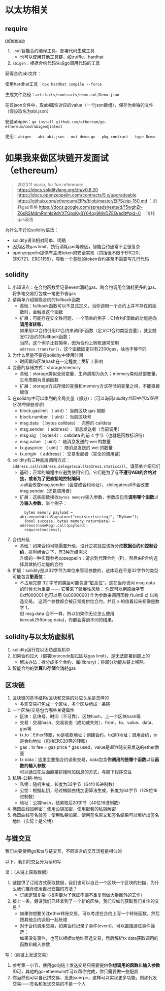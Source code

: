 # 以太坊相关

## require

[reference](https://goethereumbook.org/smart-contract-compile)

1. `.sol`智能合约编译工具、部署代码生成工具
    - 也可以使用其他工具链，如truffle，hardhat
2. `abigen`：根据合约代码生成go调用代码的工具

获得合约abi文件：

使用hardhat工具：`npx hardhat compile --force`

生成文件路径：`artifacts/contracts/demo.sol/Demo.json`

在该json文件中，取abi属性对应的value（一个json数组），保存为单独的文件（假设取名为abi.json）

安装abigen：`go install github.com/ethereum/go-ethereum/cmd/abigen@latest`

使用：`abigen --abi abi.json --out demo.go --pkg contract --type Demo`

# 如果我来做区块链开发面试（ethereum）

> 2023.11 mario, for fun
> reference:
> https://docs.soliditylang.org/zh/v0.8.20
> https://docs.openzeppelin.com/contracts/5.x/upgradeable
> https://github.com/ethereum/EIPs/blob/master/EIPS/eip-150.md ：消耗gas表格
> https://docs.google.com/spreadsheets/d/15wghZr-Z6sRSMdmRmhls9dVXTOpxKy8Y64oy9MvDZEQ/edit#gid=0 ：消耗gas表格

为什么不讨论solidity语法：

- solidity语法相对简单、明确
- 因为区块gas limit、执行消耗gas等原因，智能合约通常不会很复杂
- openzeppelin提供有主流token的安全实现（包括但不限于ERC20、ERC721、ERC1155），导致一个基础的token合约甚至不需要写几行代码

## solidity

1. 小知识点：在合约函数里记录event消耗gas、跨合约调用会消耗更多的gas、将多笔交易打包成一笔更节省gas
2. 请简单介绍智能合约的fallback函数
    - 基础：fallback函数可以不显式定义，当你调用一个合约上并不存在的函数时，会触发这个函数
    - 扩展：可能存在安全性问题，一个简单的例子：C1合约F函数的功能是**向调用者转账**，  
      如果用C2合约引用C1合约来调用F函数（定义C1合约类型变量），就会触发C2合约的fallback函数；  
      当然，这个例子比较简单，因为合约上转账通常使用`address.transfer()`，这个函数固定只有2300gas，啥也不够干的
3. 为什么尽量不要在solidity中使用时间
    - 时间戳和区块hash在一定程度上受矿工影响
4. 变量的存储方式：storage/memory
    - 基础：storage类似全局变量，生命周期为永久；memory类似局部变量，生命周期为当前函数
    - 扩展：storage方式存储的变量和memory方式存储的变量之间，不能直接赋值
5. 在solidity中可以拿到的全局变量（部分）：（可以询问*solidity代码中可以获得区块的哪些信息*）
    - block.gaslimit （ uint）： 当前区块 gas 限额
    - block.number （ uint）： 当前区块号
    - msg.data （ bytes calldata）： 完整的 calldata
    - msg.sender （ address）： 消息发送者（当前调用）
    - msg.sig （ bytes4）： calldata 的前 4 字节（也就是函数标识符）
    - msg.value （ uint）： 随消息发送的 wei 的数量
    - tx.gasprice （ uint）： 随消息发送的 wei 的数量
    - tx.origin （ address）： 交易发起者（完全的调用链）
6. solidity有三种底层调用方式：`address.call`/`address.delegatecall`/`address.staticcall`，请简单介绍它们
    - 基础：正常的编程中应避免使用它们，它们是为了**与不遵守ABI的合约对接，或者为了更直接地控制编码**  
      .call会改变msg.sender（会变成合约地址），.delegatecall不会改变msg.sender（还是调用者）
    - 扩展：这些函数接收`bytes memory`输入参数，参数应包含**调用哪个函数**以及**输入参数**，举个例子：
      ```solidity
        bytes memory payload = abi.encodeWithSignature("register(string)", "MyName");
        (bool success, bytes memory returnData) = address(nameReg).call(payload);
        require(success);
      ```
7. 合约升级
    - 基础：如果合约可能需要升级，设计之初就应该拆分成**数据合约**和**控制合约**，排列组合之下，有3种升级需求  
      升级的一种实现参考opzeppelin：请求到代理合约（P），然后由P合约选择具体执行功能的合约
8. 扩展：solidity是以32字节为单位来管理参数的，这体现在不是32字节的类型可能包含**脏高位**：
    - 不占用完整 32 字节的类型可能包含“脏高位”。这在当你访问 msg.data 的时候尤为重要 —— 它带来了延展性风险：
      你既可以用原始字节 0xff000001 也可以用 0x00000001 作为参数来调用函数 f(uint8 x) 以构造交易。
      这两个参数都会被正常提供给合约，并且 x 的值看起来都像是数字 1，  
      但 msg.data 会不一样，所以如果你无论怎么使用 keccak256(msg.data)，你都会得到不同的结果。

## solidity与以太坊虚拟机

1. solidity运行在以太坊虚拟机中
2. 如果合约过大（部署bytecode超过区块gas limit），是无法部署到链上的
    - 解决办法：拆分成多个合约、库(library)；将部分功能从链上移除。
3. 智能合约的**计算**和**存储**会消耗gas

## 区块链

1. 区块链的基本结构/区块和交易的对应关系是怎样的
    - 多笔交易打包成一个区块，多个区块组成一条链
2. 一个区块/交易包含哪些关键属性
    - 区块：区块号、时间（不可靠）、区块hash、上一个区块hash等
    - 交易：交易hash、交易状态（成功或失败）、from、to、value、data、gas等
    - tx.to：Ether转账，to是收款地址；创建合约，to是0地址；调用合约，to是合约地址（包括ERC20等的转账）
    - gas：tx fee = gas price * gas used，value是*额外*随交易发送的ether数量
    - tx data：这里主要指合约调用交易，data包含**你调用的是哪个函数**以及**函数的输入参数**   
      可以通过在后面直接拼接附加信息的方式，与链下程序交互
3. 私钥-公钥-地址
    - 私钥：随机生成，长度为32字节（64位16进制数）
    - 公钥：根据私钥，经过椭圆曲线加密算法生成，长度为64字节（128位16进制数）
    - 地址：公钥hash，结果取后20字节（40位16进制数）
4. 椭圆曲线加解密：使用公钥加密、使用配套的私钥解密
5. 椭圆曲线签名验签：使用私钥加密、使用签名原文和签名结果可以解析出签名地址（实际上是公钥）

## 与链交互

我们主要使用go和ts与链交互，不同语言的交互流程是相似的

以下，我们将交互分为读和写

读：（从链上获取数据）

1. 链提供了订阅方式获取数据，我们也可以自己一个区块一个区块的扫描，为什么我们推荐使用自己扫描的方法？
    - 订阅逻辑复杂（指需要为了保证不漏不重复而做大量额外的工作）
2. 接上一条，假设我们已经拿到了一个新的区块，我们应如何获取我们关注的交易？
    - 如果你想要关注ether转账交易，可以考虑在合约上写一个转账函数，然后跟其他合约调用一起处理
    - 对于合约调用交易，如果合约记录了事件(event)，可以直接通过事件筛选；  
      如果没有事件，也可以根据to地址筛选交易，然后解析tx data获取调用的函数和输入参数

写：（向链上发送交易）

1. 参考第一小节，使用go向链上发送交易只需要提供**你想调用的函数**和**输入参数**即可，其他的go-ethereum库可以帮你完成，你只需要做一些配置
2. 你当然也可以自己拼交易、发送jsonrpc，这样可以实现更多功能，例如代发交易——签名和发送交易的不是一个人
